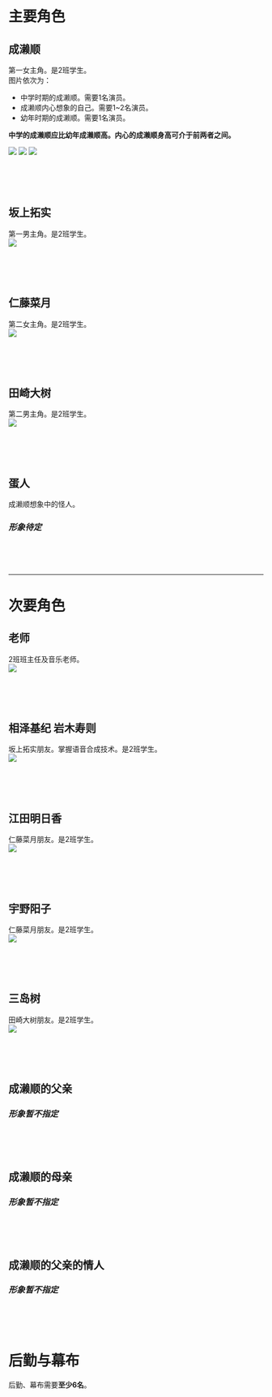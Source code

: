 # 主要角色
## 成濑顺  
第一女主角。是2班学生。  
图片依次为：  
- 中学时期的成濑顺。需要1名演员。
- 成濑顺内心想象的自己。需要1~2名演员。
- 幼年时期的成濑顺。需要1名演员。  

**中学的成濑顺应比幼年成濑顺高。内心的成濑顺身高可介于前两者之间。**

![](resources/成濑顺.png) ![](resources/替身.png) ![](resources/幼年的成濑顺.png)

<br/>
<br/>
<br/>
 
## 坂上拓实
第一男主角。是2班学生。  
![](resources/坂上拓实.png)

<br/>
<br/>
<br/>

## 仁藤菜月 
第二女主角。是2班学生。  
![](resources/仁藤菜月.png)

<br/>
<br/>
<br/>

## 田崎大树
第二男主角。是2班学生。  
![](resources/田崎大树.png)

<br/>
<br/>
<br/>

## 蛋人  
成濑顺想象中的怪人。  
### _形象待定_  
  
<br/>
<br/>
<br/>

---------------------  
  
# 次要角色
## 老师   
2班班主任及音乐老师。  
![](resources/老师.png)

<br/>
<br/>
<br/>

## 相泽基纪 岩木寿则
坂上拓实朋友。掌握语音合成技术。是2班学生。  
![](resources/相泽基纪&岩木寿则.png)

<br/>
<br/>
<br/>

## 江田明日香
仁藤菜月朋友。是2班学生。  
![](resources/江田明日香.png)

<br/>
<br/>
<br/>

## 宇野阳子
仁藤菜月朋友。是2班学生。  
![](resources/宇野阳子.png)

<br/>
<br/>
<br/>

## 三岛树
田崎大树朋友。是2班学生。  
![](resources/三岛树.png)

<br/>
<br/>
<br/>

## 成濑顺的父亲  
### _形象暂不指定_  

<br/>
<br/>
<br/>

## 成濑顺的母亲
### _形象暂不指定_  

<br/>
<br/>
<br/>

## 成濑顺的父亲的情人  
### _形象暂不指定_  

<br/>
<br/>
<br/>

  
# 后勤与幕布
后勤、幕布需要**至少6名**。